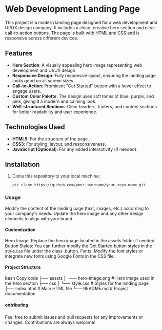 # Web Development Landing Page

This project is a modern landing page designed for a web development and UI/UX design company. It includes a clean, creative hero section and clear call-to-action buttons. The page is built with HTML and CSS and is responsive across different devices.

## Features

- **Hero Section**: A visually appealing hero image representing web development and UI/UX design.
- **Responsive Design**: Fully responsive layout, ensuring the landing page looks good on all screen sizes.
- **Call-to-Action**: Prominent "Get Started" button with a hover effect to engage users.
- **Custom Color Palette**: The design uses soft tones of blue, purple, and pink, giving it a modern and calming look.
- **Well-structured Sections**: Clear headers, footers, and content sections for better readability and user experience.

## Technologies Used

- **HTML5**: For the structure of the page.
- **CSS3**: For styling, layout, and responsiveness.
- **JavaScript (Optional)**: For any added interactivity (if needed).

## Installation

1. Clone this repository to your local machine:
   ```bash
   git clone https://github.com/your-username/your-repo-name.git

### Usage
Modify the content of the landing page (text, images, etc.) according to your company's needs.
Update the hero image and any other design elements to align with your brand.

#### Customization
Hero Image: Replace the hero image located in the assets folder if needed.
Button Styles: You can further modify the Get Started button styles in the style.css file under the class .button.
Fonts: Modify the font styles or integrate new fonts using Google Fonts in the CSS file. 

#### Project Structure
bash
Copy code
├── assets
│   └── hero-image.png        # Hero image used in the hero section
├── css
│   └── style.css             # Styles for the landing page
├── index.html                # Main HTML file
└── README.md                 # Project documentation

##### ontributing
Feel free to submit issues and pull requests for any improvements or changes. Contributions are always welcome!